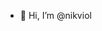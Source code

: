 - 👋 Hi, I’m @nikviol


<!---
nikviol/nikviol is a ✨ special ✨ repository because its `README.md` (this file) appears on your GitHub profile.
You can click the Preview link to take a look at your changes.
--->
